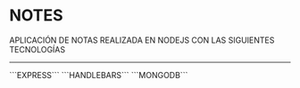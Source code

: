 # NOTES
APLICACIÓN DE NOTAS REALIZADA EN NODEJS CON LAS SIGUIENTES TECNOLOGÍAS
<hr>
```EXPRESS```
```HANDLEBARS```
```MONGODB```

